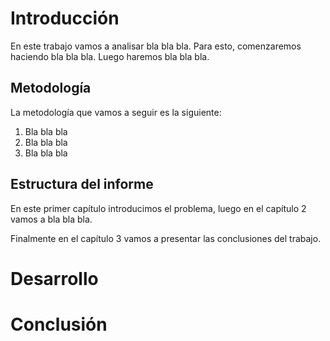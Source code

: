 # Introducción

En este trabajo vamos a analisar bla bla bla.
Para esto, comenzaremos haciendo bla bla bla.
Luego haremos bla bla bla.

## Metodología

La metodología que vamos a seguir es la siguiente:

1. Bla bla bla
2. Bla bla bla
3. Bla bla bla

## Estructura del informe

En este primer capítulo introducimos el problema, luego en el capítulo 2 vamos a bla bla bla.

Finalmente en el capítulo 3 vamos a presentar las conclusiones del trabajo.

# Desarrollo

# Conclusión